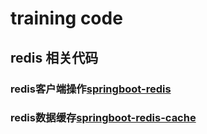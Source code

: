 # training code

## redis 相关代码

### redis客户端操作[springboot-redis](./redis/springboot-redis)
### redis数据缓存[springboot-redis-cache](./redis/springboot-redis-cache)
